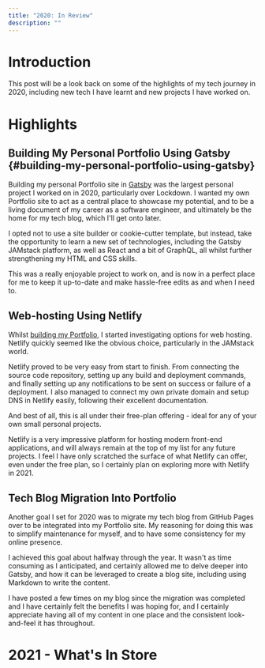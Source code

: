```yaml
---
title: "2020: In Review"
description: ""
---
```


# Introduction

This post will be a look back on some of the highlights of my tech journey in 2020, including new tech I have learnt and new projects I have worked on.

# Highlights

## Building My Personal Portfolio Using Gatsby {#building-my-personal-portfolio-using-gatsby}

Building my personal Portfolio site in [Gatsby][gatsby-url] was the largest personal project I worked on in 2020, particularly
over Lockdown. I wanted my own Portfolio site to act as a central place to showcase my potential, and to be a living document
of my career as a software engineer, and ultimately be the home for my tech blog, which I'll get onto later.

I opted not to use a site builder or cookie-cutter template, but instead, take the opportunity to learn a new set of
technologies, including the Gatsby JAMstack platform, as well as React and a bit of GraphQL, all whilst further
strengthening my HTML and CSS skills.

This was a really enjoyable project to work on, and is now in a perfect place for me to keep it up-to-date and make
hassle-free edits as and when I need to.

## Web-hosting Using Netlify

Whilst [building my Portfolio](#building-my-personal-portfolio-using-gatsby), I started investigating options for web
hosting. Netlify quickly seemed like the obvious choice, particularly in the JAMstack world.

Netlify proved to be very easy from start to finish. From connecting the source code repository, setting up any
build and deployment commands, and finally setting up any notifications to be sent on success or failure of a deployment.
I also managed to connect my own private domain and setup DNS in Netlify easily, following their excellent documentation.

And best of all, this is all under their free-plan offering - ideal for any of your own small personal projects.

Netlify is a very impressive platform for hosting modern front-end applications, and will always remain at the top of my
list for any future projects. I feel I have only scratched the surface of what Netlify can offer, even under the free plan,
so I certainly plan on exploring more with Netlify in 2021.

## Tech Blog Migration Into Portfolio

Another goal I set for 2020 was to migrate my tech blog from GitHub Pages over to be integrated into my Portfolio site.
My reasoning for doing this was to simplify maintenance for myself, and to have some consistency for my online presence.

I achieved this goal about halfway through the year. It wasn't as time consuming as I anticipated, and certainly allowed
me to delve deeper into Gatsby, and how it can be leveraged to create a blog site, including using Markdown to write
the content.

I have posted a few times on my blog since the migration was completed and I have certainly felt the benefits I was
hoping for, and I certainly appreciate having all of my content in one place and the consistent look-and-feel it has
throughout.


# 2021 - What's In Store

[gatsby-url]: https://www.gatsbyjs.com/
